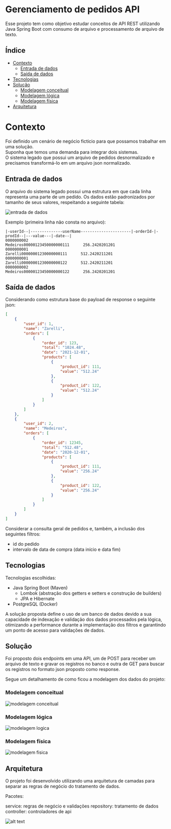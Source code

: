 # Gerenciamento de pedidos API

Esse projeto tem como objetivo estudar conceitos de API REST utilizando Java Spring Boot com consumo de arquivo e processamento de arquivo de texto.

## Índice

- [Contexto](#contexto)
    - [Entrada de dados](#entrada-de-dados)
    - [Saída de dados](#saída-de-dados)
- [Tecnologias](#tecnologias)
- [Solução](#solução)
    - [Modelagem conceitual](#modelagem-conceitual)
    - [Modelagem lógica](#modelagem-lógica)
    - [Modelagem física](#modelagem-física)
- [Arquitetura](#arquitetura)

# Contexto

Foi definido um cenário de negócio ficticio para que possamos trabalhar em uma solução.  
Suponha que temos uma demanda para integrar dois sistemas.  
O sistema legado que possui um arquivo de pedidos desnormalizado e precisamos transformá-lo em um arquivo json normalizado.

## Entrada de dados

O arquivo do sistema legado possui uma estrutura em que cada linha representa uma parte de um
pedido. Os dados estão padronizados por tamanho de seus valores, respeitando a seguinte tabela:

![entrada de dados](assets/schema_entrada_dados.png)

Exemplo (primeira linha não consta no arquivo):

```
|-userId--|--------------userName----------------------|-orderId-|-prodId--|---value---|-date--|
0000000002                                     Medeiros00000123450000000111      256.2420201201
0000000001                                      Zarelli00000001230000000111      512.2420211201
0000000001                                      Zarelli00000001230000000122      512.2420211201
0000000002                                     Medeiros00000123450000000122      256.2420201201
```

## Saída de dados

Considerando como estrutura base do payload de response o seguinte json:

````json
[
    {
        "user_id": 1,
        "name": "Zarelli",
        "orders": [
            {
                "order_id": 123,
                "total": "1024.48",
                "date": "2021-12-01",
                "products": [
                    {
                        "product_id": 111,
                        "value": "512.24"
                    },
                    {
                        "product_id": 122,
                        "value": "512.24"
                    }
                ]
            }
        ]
    },
    {
        "user_id": 2,
        "name": "Medeiros",
        "orders": [
            {
                "order_id": 12345,
                "total": "512.48",
                "date": "2020-12-01",
                "products": [
                    {
                        "product_id": 111,
                        "value": "256.24"
                    },
                    {
                        "product_id": 122,
                        "value": "256.24"
                    }
                ]
            }
        ]
    }
]
````

Considerar a consulta geral de pedidos e, também, a inclusão dos seguintes filtros:

* id do pedido
* intervalo de data de compra (data início e data fim)

## Tecnologias

Tecnologias escolhidas:
* Java Spring Boot (Maven) 
    * Lombok (abstração dos getters e setters e construção de builders)  
    * JPA e Hibernate  
* PostgreSQL (Docker)

A solução proposta define o uso de um banco de dados devido a sua capacidade de indexação e validação dos dados processados pela lógica, otimizando a performance durante a implementação dos filtros e garantindo um ponto de acesso para validações de dados.

## Solução

Foi proposto dois endpoints em uma API, um de POST para receber um arquivo de texto e gravar os registros no banco e outra de GET para buscar os registros no formato json proposto como response.

Segue um detalhamento de como ficou a modelagem dos dados do projeto:

### Modelagem conceitual

![modelagem conceitual](assets/db_modelo_conceitual.jpg)

### Modelagem lógica

![modelagem logica](assets/db_modelo_logico.jpg)

### Modelagem física

![modelagem fisica](assets/db_modelo_fisico.jpg)


## Arquitetura

O projeto foi desenvolvido utilizando uma arquitetura de camadas para separar as regras de negócio do tratamento de dados.

Pacotes:

service: regras de negócio e validações
repository: tratamento de dados
controller: controladores de api

![alt text](assets/pacotes.png)
